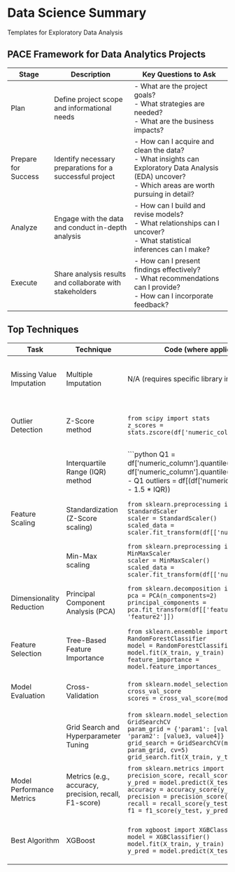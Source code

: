 # Data Science Summary
Templates for Exploratory Data Analysis

## PACE Framework for Data Analytics Projects

| Stage                      | Description                                           | Key Questions to Ask                                  |
|----------------------------|-------------------------------------------------------|------------------------------------------------------|
| Plan                       | Define project scope and informational needs         | - What are the project goals?<br>- What strategies are needed?<br>- What are the business impacts?          |
| Prepare for Success        | Identify necessary preparations for a successful project | - How can I acquire and clean the data?<br>- What insights can Exploratory Data Analysis (EDA) uncover?<br>- Which areas are worth pursuing in detail? |
| Analyze                    | Engage with the data and conduct in-depth analysis   | - How can I build and revise models?<br>- What relationships can I uncover?<br>- What statistical inferences can I make? |
| Execute                    | Share analysis results and collaborate with stakeholders | - How can I present findings effectively?<br>- What recommendations can I provide?<br>- How can I incorporate feedback? |



## Top Techniques

| Task                      | Technique                           | Code (where applicable)                                  | Description                                                                                                 |
|---------------------------|-------------------------------------|----------------------------------------------------------|-------------------------------------------------------------------------------------------------------------|
| Missing Value Imputation  | Multiple Imputation                 | N/A (requires specific library implementations)           | A technique to handle missing data by generating multiple imputed datasets to improve analysis.          |
| Outlier Detection         | Z-Score method                     | `from scipy import stats`<br>`z_scores = stats.zscore(df['numeric_column'])` | Identifies outliers using the Z-Score method based on standard deviations from the mean.                  |
|                           | Interquartile Range (IQR) method    | ```python                                    Q1 = df['numeric_column'].quantile(0.25)                                    Q3 = df['numeric_column'].quantile(0.75)                                    IQR = Q3 - Q1                                    outliers = df[(df['numeric_column'] < (Q1 - 1.5 * IQR)) | (df['numeric_column'] > (Q3 + 1.5 * IQR))]``` | Identifies outliers using the IQR method based on the range between the first and third quartiles.        |
| Feature Scaling           | Standardization (Z-Score scaling)   | `from sklearn.preprocessing import StandardScaler`<br>`scaler = StandardScaler()`<br>`scaled_data = scaler.fit_transform(df[['numeric_column']])` | Scales numeric features to have a mean of 0 and standard deviation of 1.                                   |
|                           | Min-Max scaling                    | `from sklearn.preprocessing import MinMaxScaler`<br>`scaler = MinMaxScaler()`<br>`scaled_data = scaler.fit_transform(df[['numeric_column']])` | Scales numeric features to a specified range, usually [0, 1].                                              |
| Dimensionality Reduction  | Principal Component Analysis (PCA) | `from sklearn.decomposition import PCA`<br>`pca = PCA(n_components=2)`<br>`principal_components = pca.fit_transform(df[['feature1', 'feature2']])` | Reduces the dimensionality of data while retaining important information using PCA.                       |
| Feature Selection         | Tree-Based Feature Importance      | `from sklearn.ensemble import RandomForestClassifier`<br>`model = RandomForestClassifier()`<br>`model.fit(X_train, y_train)`<br>`feature_importance = model.feature_importances_` | Determines the importance of features using tree-based models, like Random Forests.                       |
| Model Evaluation          | Cross-Validation                   | `from sklearn.model_selection import cross_val_score`<br>`scores = cross_val_score(model, X, y, cv=5)` | Evaluates model performance using cross-validation to mitigate overfitting.                                |
|                           | Grid Search and Hyperparameter Tuning | `from sklearn.model_selection import GridSearchCV`<br>`param_grid = {'param1': [value1, value2], 'param2': [value3, value4]}`<br>`grid_search = GridSearchCV(model, param_grid, cv=5)`<br>`grid_search.fit(X_train, y_train)` | Optimizes model hyperparameters using an exhaustive grid search.                                            |
| Model Performance Metrics | Metrics (e.g., accuracy, precision, recall, F1-score) | `from sklearn.metrics import accuracy_score, precision_score, recall_score, f1_score`<br>`y_pred = model.predict(X_test)`<br>`accuracy = accuracy_score(y_test, y_pred)`<br>`precision = precision_score(y_test, y_pred)`<br>`recall = recall_score(y_test, y_pred)`<br>`f1 = f1_score(y_test, y_pred)` | Calculates common performance metrics like accuracy, precision, recall, and F1-score for classification models. |
| Best Algorithm            | XGBoost                             | `from xgboost import XGBClassifier`<br>`model = XGBClassifier()`<br>`model.fit(X_train, y_train)`<br>`y_pred = model.predict(X_test)` | Utilizes the XGBoost algorithm, a powerful gradient boosting technique, for classification tasks.         |

